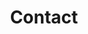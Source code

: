 ---
title: Contact
type: landing

design:
  # Default section spacing
  spacing: "0rem"

sections:
    - block: contact
      content:
        title: Contact Us
        text: Send us an e-mail describing your requirements and contact information, we will get back to you as soon as possible.
        mail: contact@cravaterouge.com
        linkedin: https://www.linkedin.com/company/cravaterouge/
        bluesky: https://bsky.app/profile/cravaterouge.bsky.social
        github: https://github.com/CravateRouge
        address: CravateRouge Ltd, 23 Thomson Road, Wan Chai, Hong Kong SAR
---